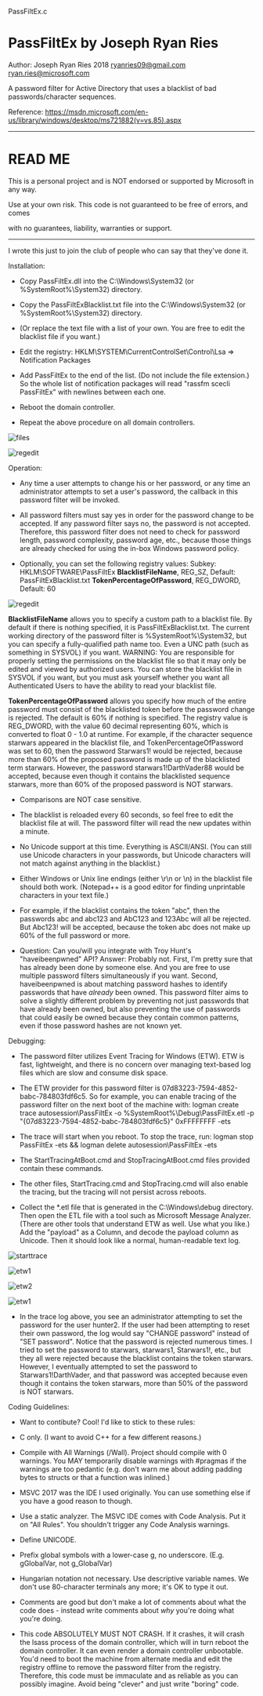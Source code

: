 PassFiltEx.c

# PassFiltEx by Joseph Ryan Ries

Author: Joseph Ryan Ries 2018 <ryanries09@gmail.com> <ryan.ries@microsoft.com>

A password filter for Active Directory that uses a blacklist of bad passwords/character sequences.

Reference: https://msdn.microsoft.com/en-us/library/windows/desktop/ms721882(v=vs.85).aspx

********************************************************************************************
# READ ME

This is a personal project and is NOT endorsed or supported by Microsoft in any way.

Use at your own risk. This code is not guaranteed to be free of errors, and comes

with no guarantees, liability, warranties or support.

********************************************************************************************

I wrote this just to join the club of people who can say that they've done it.

Installation:

- Copy PassFiltEx.dll into the C:\Windows\System32 (or %SystemRoot%\System32) directory.

- Copy the PassFiltExBlacklist.txt file into the C:\Windows\System32 (or %SystemRoot%\System32) directory.

- (Or replace the text file with a list of your own. You are free to edit the blacklist file if you want.)

- Edit the registry: HKLM\SYSTEM\CurrentControlSet\Control\Lsa => Notification Packages

- Add PassFiltEx to the end of the list. (Do not include the file extension.) So the whole list of notification packages will read
  "rassfm scecli PassFiltEx" with newlines between each one.

- Reboot the domain controller.

- Repeat the above procedure on all domain controllers.

![files](files1.png "files")

![regedit](regedit1.png "register the filter")


Operation:

- Any time a user attempts to change his or her password, or any time an administrator attempts to set a user's password, the 
  callback in this password filter will be invoked.

- All password filters must say yes in order for the password change to be accepted. If any password filter says no, the password 
  is not accepted. Therefore, this password filter does not need to check for password length, password complexity, password 
  age, etc., because those things are already checked for using the in-box Windows password policy.

- Optionally, you can set the following registry values:
  Subkey: HKLM\SOFTWARE\PassFiltEx
    **BlacklistFileName**, REG_SZ, Default: PassFiltExBlacklist.txt
    **TokenPercentageOfPassword**, REG_DWORD, Default: 60
	
![regedit](regedit2.png "optional reg entries")	
	
  **BlacklistFileName** allows you to specify a custom path to a blacklist file. By default if there is nothing specified, it is
  PassFiltExBlacklist.txt. The current working directory of the password filter is %SystemRoot%\System32, but you can specify
  a fully-qualified path name too. Even a UNC path (such as something in SYSVOL) if you want. WARNING: You are responsible 
  for properly setting the permissions on the blacklist file so that it may only be edited and viewed by authorized users.
  You can store the blacklist file in SYSVOL if you want, but you must ask yourself whether you want all Authenticated Users
  to have the ability to read your blacklist file.
  
  **TokenPercentageOfPassword** allows you specify how much of the entire password must consist of the blacklisted token
  before the password change is rejected. The default is 60% if nothing is specified. The registry value is REG_DWORD, with 
  the value 60 decimal representing 60%, which is converted to float 0 - 1.0 at runtime. For example, if the character sequence
  starwars appeared in the blacklist file, and TokenPercentageOfPassword was set to 60, then the password Starwars1! would 
  be rejected, because more than 60% of the proposed password is made up of the blacklisted term starwars. However, the 
  password starwars1!DarthVader88 would be accepted, because even though it contains the blacklisted sequence starwars, more
  than 60% of the proposed password is NOT starwars.

- Comparisons are NOT case sensitive.

- The blacklist is reloaded every 60 seconds, so feel free to edit the blacklist file at will. The password filter will read the 
  new updates within a minute.

- No Unicode support at this time. Everything is ASCII/ANSI. (You can still use Unicode characters in your passwords, but Unicode 
  characters will not match against anything in the blacklist.)

- Either Windows or Unix line endings (either \r\n or \n) in the blacklist file should both work. (Notepad++ is a good editor for 
  finding unprintable characters in your text file.)

- For example, if the blacklist contains the token "abc", then the passwords abc and abc123 and AbC123 and 123Abc will all be 
  rejected. But Abc123! will be accepted, because the token abc does not make up 60% of the full password or more.

- Question: Can you/will you integrate with Troy Hunt's "haveibeenpwned" API? Answer: Probably not. First, I'm pretty sure that has
  already been done by someone else. And you are free to use multiple password filters simultaneously if you want. Second, 
  haveibeenpwned is about matching password hashes to identify passwords that have _already_ been owned. This password filter aims
  to solve a slightly different problem by preventing not just passwords that have already been owned, but also preventing the use
  of passwords that could easily be owned because they contain common patterns, even if those password hashes are not known yet.


Debugging:

- The password filter utilizes Event Tracing for Windows (ETW). ETW is fast, lightweight, and there is no concern over managing 
  text-based log files which are slow and consume disk space.

- The ETW provider for this password filter is 07d83223-7594-4852-babc-784803fdf6c5. So for example, you can enable tracing of the 
  password filter on the next boot of the machine with: logman create trace autosession\PassFiltEx -o 
  %SystemRoot%\Debug\PassFiltEx.etl -p "{07d83223-7594-4852-babc-784803fdf6c5}" 0xFFFFFFFF -ets

- The trace will start when you reboot. To stop the trace, run: 
  logman stop PassFiltEx -ets && logman delete autosession\PassFiltEx -ets

- The StartTracingAtBoot.cmd and StopTracingAtBoot.cmd files provided contain these commands.

- The other files, StartTracing.cmd and StopTracing.cmd will also enable the tracing, but the tracing will not persist across reboots.

- Collect the *.etl file that is generated in the C:\Windows\debug directory. Then open the ETL file with a tool such as Microsoft 
  Message Analyzer. (There are other tools that understand ETW as well. Use what you like.) Add the "payload" as a Column, and 
  decode the payload column as Unicode. Then it should look like a normal, human-readable text log.

![starttrace](trace1.png "start the trace")

![etw1](ma1.png "view trace with Message Analyzer")

![etw2](ma2.png "view trace with Message Analyzer")

![etw1](ma3.png "view trace with Message Analyzer")

- In the trace log above, you see an administrator attempting to set the password for the user hunter2.
  If the user had been attempting to reset their own password, the log would say "CHANGE password" instead of "SET password".
  Notice that the password is rejected numerous times. I tried to set the password to starwars, starwars1, Starwars1!, etc., but
  they all were rejected because the blacklist contains the token starwars. However, I eventually attempted to set the password
  to Starwars1!DarthVader, and that password was accepted because even though it contains the token starwars, more than 50% of the
  password is NOT starwars.


Coding Guidelines:

- Want to contibute? Cool! I'd like to stick to these rules:

- C only. (I want to avoid C++ for a few different reasons.)

- Compile with All Warnings (/Wall). Project should compile with 0 warnings. You MAY temporarily disable warnings with #pragmas if
  the warnings are too pedantic (e.g. don't warn me about adding padding bytes to structs or that a function was inlined.)

- MSVC 2017 was the IDE I used originally. You can use something else if you have a good reason to though.

- Use a static analyzer. The MSVC IDE comes with Code Analysis. Put it on "All Rules". You shouldn't trigger any Code Analysis
  warnings.

- Define UNICODE.

- Prefix global symbols with a lower-case g, no underscore. (E.g. gGlobalVar, not g_GlobalVar)

- Hungarian notation not necessary. Use descriptive variable names. We don't use 80-character terminals any more; it's OK to type
  it out.

- Comments are good but don't make a lot of comments about what the code does - instead write comments about _why_ you're doing
  what you're doing.

- This code ABSOLUTELY MUST NOT CRASH. If it crashes, it will crash the lsass process of the domain controller, which will in turn
  reboot the domain controller. It can even render a domain controller unbootable. You'd need to boot the machine from alternate
  media and edit the registry offline to remove the password filter from the registry. Therefore, this code must be immaculate
  and as reliable as you can possibly imagine. Avoid being "clever" and just write "boring" code.
